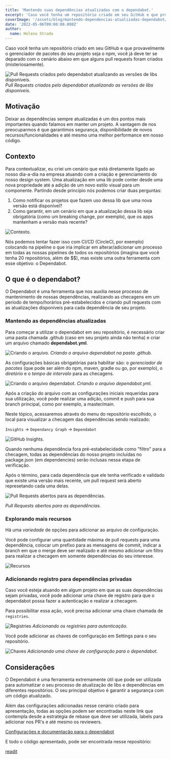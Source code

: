 ```yaml
---
title: 'Mantendo suas dependências atualizadas com o dependabot.'
excerpt: 'Caso você tenha um repositório criado em seu GitHub e que provavelmente o gerenciador de pacotes do seu projeto seja o npm, você já deve ter se deparado com o cenário abaixo em que alguns pull requests foram criados (misteriosamente).'
coverImage: '/assets/blog/mantendo-dependencias-atualizadas-dependabot/cover.webp'
date: '2022-05-06T09:00:00.000Z'
author:
  name: Helena Strada
---
```


Caso você tenha um repositório criado em seu GitHub e que provavelmente o gerenciador de pacotes do seu projeto seja o npm, você já deve ter se deparado com o cenário abaixo em que alguns pull requests foram criados (misteriosamente).

![Pull Requests criados pelo dependabot atualizando as versões de libs disponíveis.](/assets/blog/mantendo-dependencias-atualizadas-dependabot/preview-pull-request.webp)
*Pull Requests criados pelo dependabot atualizando as versões de libs disponíveis.*

## Motivação

Deixar as dependências sempre atualizadas é um dos pontos mais importantes quando falamos em manter um projeto. A vantagem de nos preocuparmos é que garantimos segurança, disponibilidade de novos recursos/funcionalidades e até mesmo uma melhor performance em nosso código.

## Contexto

Para contextualizar, eu criei um cenário que está diretamente ligado ao nosso dia-a-dia na empresa atuando com a criação e gerenciamento do nosso design system. Uma atualização em uma lib pode conter desde uma nova propriedade até a adição de um novo estilo visual para um componente. Partindo desde princípio nós podemos criar duas perguntas:

1. Como notificar os projetos que fazem uso dessa lib que uma nova versão está disponível?
2. Como garantir, em um cenário em que a atualização dessa lib seja obrigatória (como um breaking change, por exemplo), que os apps mantenham a versão mais recente?

![Contexto.](/assets/blog/mantendo-dependencias-atualizadas-dependabot/contexto.webp)

Nós podemos tentar fazer isso com CI/CD (CircleCI, por exemplo) colocando na pipeline o que iria implicar em alterar/adicionar um processo em todas as nossas pipelines de todos os repositórios (imagina que você tenha 20 repositórios, além de $$), mas existe uma outra ferramenta com esse objetivo: o Dependabot.

## O que é o dependabot?

O Dependabot é uma ferramenta que nos auxilia nesse processo de mantenimento de nossas dependências, realizando as checagens em um período de tempo/horários pré-estabelecidos e criando pull requests com as atualizações disponíveis para cada dependência de seu projeto.

### Mantendo as dependências atualizadas

Para começar a utilizar o dependabot em seu repositório, é necessário criar uma pasta chamada .github (caso em seu projeto ainda não tenha) e criar um arquivo chamado **dependabot.yml**.

![Criando o arquivo.](/assets/blog/mantendo-dependencias-atualizadas-dependabot/criando-arquivo.webp)
*Criando o arquivo dependabot na pasta .github.*

As configurações básicas obrigatórias para habilitar são: o *gerenciador de pacotes* (que pode ser além do npm, maven, gradle ou go, por exemplo), o *diretório* e o *tempo de intervalo* para as checagens.

![Criando o arquivo dependabot.](/assets/blog/mantendo-dependencias-atualizadas-dependabot/criando-dependabot.webp)
*Criando o arquivo dependabot.yml.*

Após a criação do arquivo com as configurações iniciais requeridas para sua utilização, você pode realizar uma adição, commit e push para sua branch principal, como por exemplo, a master/main.

Neste tópico, acessaremos através do menu do repositório escolhido, o local para visualizar a checagem das dependências sendo realizado:

`Insights` -> `Dependancy Graph` -> `Dependabot`

![GitHub Insights.](/assets/blog/mantendo-dependencias-atualizadas-dependabot/github-insights.webp)

Quando nenhuma dependência fora pré-estabelecidade como "filtro" para a checagem, todas as dependências do nosso projeto incluídas no package.json (em dependencies) serão inclusas nessa etapa de verificação.

Após o término, para cada dependência que ele tenha verificado e validado que existe uma versão mais recente, um pull request será aberto represetando cada uma delas.

![Pull Requests abertos para as dependências.](/assets/blog/mantendo-dependencias-atualizadas-dependabot/prs.webp)

*Pull Requests abertos para as dependências.*

### Explorando mais recursos

Há uma *variedade* de opções para adicionar ao arquivo de configuração.

Você pode configurar uma quantidade máxima de pull requests para uma dependência, colocar um prefixo para as mensagens de commit, indicar a branch em que o merge deve ser realizado e até mesmo adicionar um filtro para realizar a checagem em somente dependências do seu interesse.

![Recursos](/assets/blog/mantendo-dependencias-atualizadas-dependabot/recursos.webp)

### Adicionando registro para dependências privadas

Caso você esteja atuando em algum projeto em que as suas dependências sejam privadas, você pode adicionar uma chave de registro para que o dependabot possa fazer a autenticação e realizar a checagem.

Para possibilitar essa ação, você precisa adicionar uma chave chamada de `registries`.

![Registries](/assets/blog/mantendo-dependencias-atualizadas-dependabot/registries.webp)
*Adicionando os registries para autenticação.*

Você pode adicionar as chaves de configuração em Settings para o seu repositório.

![Chaves](/assets/blog/mantendo-dependencias-atualizadas-dependabot/chaves.webp)
*Adicionando uma chave de configuração para o dependabot.*

## Considerações

O Dependabot é uma ferramenta extremamente útil que pode ser utilizada para automatizar o seu processo de atualização de libs e dependências em diferentes repositórios. O seu principal objetivo é garantir a segurança com um código atualizado.

Além das configurações adicionadas nesse cenário criado para apresentação, todas as opções podem ser encontradas neste link que contempla desde a estratégia de rebase que deve ser utilizada, labels para adicionar nos PR's e até mesmo os reviewers.

[Configurações e documentação para o dependabot](https://docs.github.com/en/code-security/supply-chain-security/keeping-your-dependencies-updated-automatically/configuration-options-for-dependency-updates#configuration-options-for-updates)

E todo o código apresentado, pode ser encontrada nesse repositório:

[readit](https://github.com/Wechoo/readit/blob/master/.github/dependabot.yml)
